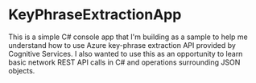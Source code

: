 # KeyPhraseExtractionApp
This is a simple C# console app that I'm building as a sample to help me understand how to use Azure key-phrase extraction API provided by Cognitive Services. I also wanted to use this as an opportunity to learn basic network REST API calls in C# and operations surrounding JSON objects. 
